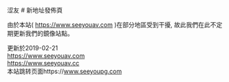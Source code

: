 涩友 # 新地址發佈頁

由於本站( https://www.seeyouav.com )在部分地區受到干擾, 故此我們在此不定期更新我們的鏡像站點。


更新於2019-02-21<br>
https://www.seeyouav.com<br>
https://www.seeyouav.cc<br>
本站跳转页面https://www.seeyoupg.com<br>
